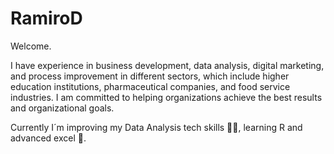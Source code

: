 # RamiroD
Welcome.

I have experience in business development, data analysis, digital marketing, and process improvement in different sectors, which include higher education institutions, pharmaceutical companies, and food service industries. I am committed to helping organizations achieve the best results and organizational goals.

Currently I´m improving my Data Analysis tech skills 👨‍💻, learning R and advanced excel 📁.
